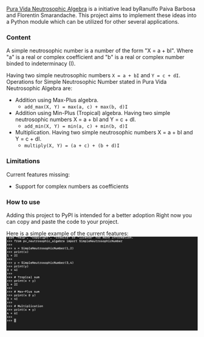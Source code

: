 [Pura Vida Neutrosophic Algebra](https://arxiv.org/pdf/2312.02169) is a initiative lead byRanulfo Paiva Barbosa and Florentin Smarandache.
This project aims to implement these ideas into a Python module which can be utilized for other several applications.

### Content
A simple neutrosophic number is a number of the form "X = a + bI".
Where "a" is a real or complex coefficient and "b" is a real or complex number binded to indeterminacy (I).
    
 Having two simple neutrosophic numbers `X = a + bI` and `Y = c + dI`. 
 Operations for Simple Neutrosophic Number stated in Pura Vida Neutrosophic Algebra are:
- Addition using Max-Plus algebra.
    - `add_max(X, Y) = max(a, c) + max(b, d)I`
- Addition using Min-Plus (Tropical) algebra.
    Having two simple neutrosophic numbers X = a + bI and Y = c + dI. 
    - `add_min(X, Y) = min(a, c) + min(b, d)I`
- Multiplication.
    Having two simple neutrosophic numbers X = a + bI and Y = c + dI.
    - `multiply(X, Y) = (a + c) + (b + d)I`

### Limitations
Current features missing:
* Support for complex numbers as coefficients

### How to use
Adding this project to PyPI is intended for a better adoption
Right now you can copy and paste the code to your project.

Here is a simple example of the current features:
![alt text](/src/image.png)